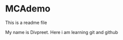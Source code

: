 # MCAdemo
<!-- README file -->
This is a readme file

My name is Divpreet. Here i am learning git and github
